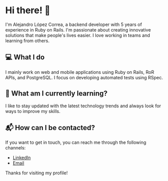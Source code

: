 # Hi there! 👋

I'm Alejandro López Correa, a backend developer with 5 years of experience in Ruby on Rails. I'm passionate about creating innovative solutions that make people's lives easier. I love working in teams and learning from others.

## 💻 What I do

I mainly work on web and mobile applications using Ruby on Rails, RoR APIs, and PostgreSQL. I focus on developing automated tests using RSpec.

## 🌱 What am I currently learning?

I like to stay updated with the latest technology trends and always look for ways to improve my skills.

## 📬  How can I be contacted?

If you want to get in touch, you can reach me through the following channels:

* [LinkedIn](https://www.linkedin.com/in/allopezcorrea/)
* [Email](mailto:allopezcorrea@gmail.com)

Thanks for visiting my profile!
